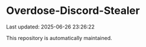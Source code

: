 # Overdose-Discord-Stealer

Last updated: 2025-06-26 23:26:22

This repository is automatically maintained.
